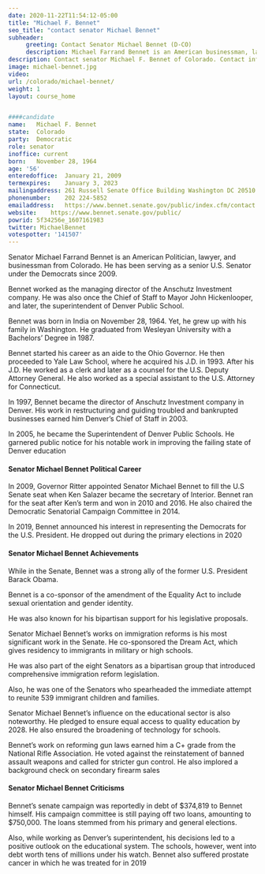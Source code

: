 ```yaml
---
date: 2020-11-22T11:54:12-05:00
title: "Michael F. Bennet"
seo_title: "contact senator Michael Bennet"
subheader:
     greeting: Contact Senator Michael Bennet (D-CO)
     description: Michael Farrand Bennet is an American businessman, lawyer, and politician who has served as the senior United States Senator from Colorado since 2009. A member of the Democratic Party, he was appointed to the seat when Senator Ken Salazar became Secretary of the Interior.
description: Contact senator Michael F. Bennet of Colorado. Contact information for Michael F. Bennet includes email address, phone number, and mailing address.
image: michael-bennet.jpg
video: 
url: /colorado/michael-bennet/
weight: 1
layout: course_home


####candidate
name:	Michael F. Bennet
state:	Colorado
party:	Democratic
role: senator
inoffice: current
born:	November 28, 1964
age: '56'
enteredoffice:	January 21, 2009
termexpires:	January 3, 2023
mailingaddress:	261 Russell Senate Office Building Washington DC 20510
phonenumber:	202 224-5852
emailaddress:	https://www.bennet.senate.gov/public/index.cfm/contact
website:	https://www.bennet.senate.gov/public/
powrid: 5f34256e_1607161983
twitter: MichaelBennet
votespotter: '141507'
---
```

Senator Michael Farrand Bennet is an American Politician, lawyer, and businessman from Colorado. He has been serving as a senior U.S. Senator under the Democrats since 2009.

Bennet worked as the managing director of the Anschutz Investment company. He was also once the Chief of Staff to Mayor John Hickenlooper, and later, the superintendent of Denver Public School.

Bennet was born in India on November 28, 1964. Yet, he grew up with his family in Washington. He graduated from Wesleyan University with a Bachelors’ Degree in 1987.

Bennet started his career as an aide to the Ohio Governor. He then proceeded to Yale Law School, where he acquired his J.D. in 1993. After his J.D. He worked as a clerk and later as a counsel for the U.S. Deputy Attorney General. He also worked as a special assistant to the U.S. Attorney for Connecticut.

In 1997, Bennet became the director of Anschutz Investment company in Denver. His work in restructuring and guiding troubled and bankrupted businesses earned him Denver’s Chief of Staff in 2003.

In 2005, he became the Superintendent of Denver Public Schools. He garnered public notice for his notable work in improving the failing state of Denver education

#### Senator Michael Bennet Political Career

In 2009, Governor Ritter appointed Senator Michael Bennet to fill the U.S Senate seat when Ken Salazer became the secretary of Interior. Bennet ran for the seat after Ken’s term and won in 2010 and 2016. He also chaired the Democratic Senatorial Campaign Committee in 2014.

In 2019, Bennet announced his interest in representing the Democrats for the U.S. President. He dropped out during the primary elections in 2020

#### Senator Michael Bennet Achievements

While in the Senate, Bennet was a strong ally of the former U.S. President Barack Obama.

Bennet is a co-sponsor of the amendment of the Equality Act to include sexual orientation and gender identity.

He was also known for his bipartisan support for his legislative proposals.

Senator Michael Bennet’s works on immigration reforms is his most significant work in the Senate. He co-sponsored the Dream Act, which gives residency to immigrants in military or high schools.

He was also part of the eight Senators as a bipartisan group that introduced comprehensive immigration reform legislation.

Also, he was one of the Senators who spearheaded the immediate attempt to reunite 539 immigrant children and families.

Senator Michael Bennet’s influence on the educational sector is also noteworthy. He pledged to ensure equal access to quality education by 2028. He also ensured the broadening of technology for schools.

Bennet’s work on reforming gun laws earned him a C+ grade from the National Rifle Association. He voted against the reinstatement of banned assault weapons and called for stricter gun control. He also implored a background check on secondary firearm sales

#### Senator Michael Bennet Criticisms

Bennet’s senate campaign was reportedly in debt of $374,819 to Bennet himself. His campaign committee is still paying off two loans, amounting to $750,000. The loans stemmed from his primary and general elections.

Also, while working as Denver’s superintendent, his decisions led to a positive outlook on the educational system. The schools, however, went into debt worth tens of millions under his watch. Bennet also suffered prostate cancer in which he was treated for in 2019